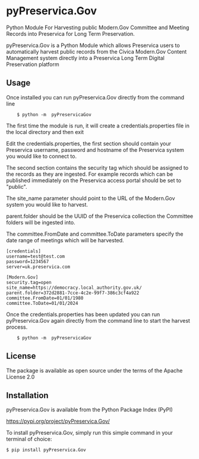 # pyPreservica.Gov

Python Module For Harvesting public Modern.Gov Committee and Meeting Records into Preservica for Long Term Preservation.

pyPreservica.Gov is a Python Module which allows Preservica users to automatically harvest public records from the 
Civica Modern.Gov Content Management system directly into a Preservica Long Term Digital Preservation platform


## Usage

Once installed you can run pyPreservica.Gov directly from the command line

        $ python -m  pyPreservicaGov

The first time the module is run, it will create a credentials.properties file in the local directory and then exit

Edit the credentials.properties, the first section should contain your Preservica username, password and hostname of
the Preservica system you would like to connect to.

The second section contains the security tag which should be assigned to the records as they are ingested. For example 
records which can be published immediately on the Preservica access portal should be set to "public".

The site_name parameter should point to the URL of the Modern.Gov system you would like to harvest.

parent.folder should be the UUID of the Preservica collection the Committee folders will be ingested into. 

The committee.FromDate and committee.ToDate parameters specify the date range of meetings which will be harvested.
    
    [credentials]
    username=test@test.com
    password=1234567
    server=uk.preservica.com
    
    [Modern.Gov]
    security.tag=open
    site_name=https://democracy.local_authority.gov.uk/
    parent.folder=372d2881-7cce-4c2e-99f7-386c3cf4a922
    committee.FromDate=01/01/1980
    committee.ToDate=01/01/2024


Once the credentials.properties has been updated you can run pyPreservica.Gov again directly from the command line
to start the harvest process.

        $ python -m  pyPreservicaGov


## License

The package is available as open source under the terms of the Apache License 2.0


## Installation

pyPreservica.Gov is available from the Python Package Index (PyPI)

https://pypi.org/project/pyPreservica.Gov/

To install pyPreservica.Gov, simply run this simple command in your terminal of choice:


    $ pip install pyPreservica.Gov



